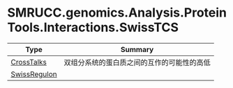 ﻿
# SMRUCC.genomics.Analysis.ProteinTools.Interactions.SwissTCS

|Type|Summary|
|----|-------|
|[CrossTalks](./CrossTalks.md)|双组分系统的蛋白质之间的互作的可能性的高低|
|[SwissRegulon](./SwissRegulon.md)||

